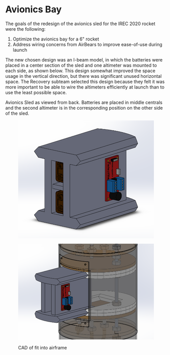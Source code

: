 # Avionics Bay

The goals of the redesign of the avionics sled for the IREC 2020 rocket were the following:

1. Optimize the avionics bay for a 6" rocket
2. Address wiring concerns from AirBears to improve ease-of-use during launch

The new chosen design was an I-beam model, in which the batteries were placed in a center section of the sled and one altimeter was mounted to each side, as shown below. This design somewhat improved the space usage in the vertical direction, but there was significant unused horizontal space. The Recovery subteam selected this design because they felt it was more important to be able to wire the altimeters efficiently at launch than to use the least possible space.&#x20;

Avionics Sled as viewed from back. Batteries are placed in middle centrals and the second altimeter is in the corresponding position on the other side of the sled.

<figure><img src="../../../../.gitbook/assets/image (1).png" alt=""><figcaption></figcaption></figure>

<figure><img src="../../../../.gitbook/assets/image (2).png" alt=""><figcaption><p>CAD of fit into airframe</p></figcaption></figure>
